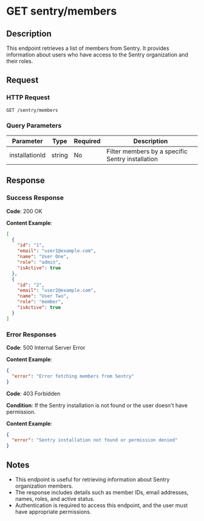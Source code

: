 #  GET sentry/members

<api-endpoint openapi-path="../../../openapi.yaml" method="GET" endpoint="/sentry/members"/>

## Description

This endpoint retrieves a list of members from Sentry. It provides information about users who have access to the Sentry organization and their roles.

## Request

### HTTP Request

```http
GET /sentry/members
```

### Query Parameters

| Parameter    | Type   | Required | Description                                                |
|--------------|--------|----------|------------------------------------------------------------|
| installationId | string | No     | Filter members by a specific Sentry installation           |

## Response

### Success Response

**Code**: 200 OK

**Content Example**:

```json
[
  {
    "id": "1",
    "email": "user1@example.com",
    "name": "User One",
    "role": "admin",
    "isActive": true
  },
  {
    "id": "2",
    "email": "user2@example.com",
    "name": "User Two",
    "role": "member",
    "isActive": true
  }
]
```

### Error Responses

**Code**: 500 Internal Server Error

**Content Example**:

```json
{
  "error": "Error fetching members from Sentry"
}
```

**Code**: 403 Forbidden

**Condition**: If the Sentry installation is not found or the user doesn't have permission.

**Content Example**:

```json
{
  "error": "Sentry installation not found or permission denied"
}
```

## Notes

- This endpoint is useful for retrieving information about Sentry organization members.
- The response includes details such as member IDs, email addresses, names, roles, and active status.
- Authentication is required to access this endpoint, and the user must have appropriate permissions.

